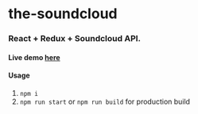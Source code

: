 # the-soundcloud
### React + Redux + Soundcloud API.
#### Live demo [here](https://nttanh6299.github.io/the-soundcloud)
#### Usage
1. `npm i`
2. `npm run start` or `npm run build` for production build
